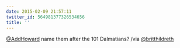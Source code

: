 ```yaml
---
date: 2015-02-09 21:57:11
twitter_id: 564981377326534656
title: ''
---
```


<!-- Tweet at https://twitter.com/statuses/564975265135472640 is either deleted or protected. -->

[@AddHoward](https://twitter.com/AddHoward) name them after the 101 Dalmatians? /via [@britthildreth](https://twitter.com/britthildreth)
